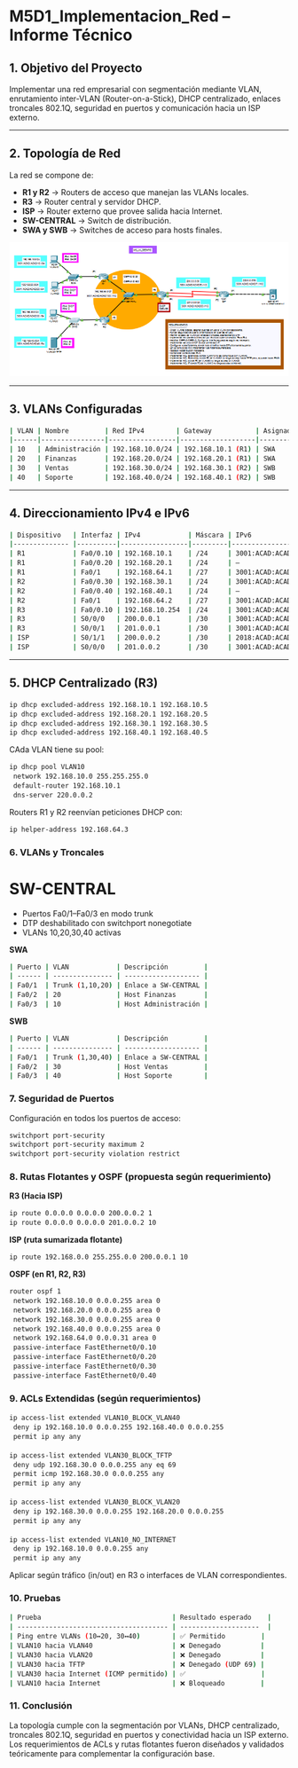 # M5D1_Implementacion_Red – Informe Técnico

## 1. Objetivo del Proyecto

Implementar una red empresarial con segmentación mediante VLAN, enrutamiento inter-VLAN (Router-on-a-Stick), DHCP centralizado, enlaces troncales 802.1Q, seguridad en puertos y comunicación hacia un ISP externo.

---

## 2. Topología de Red

La red se compone de:

- **R1 y R2** → Routers de acceso que manejan las VLANs locales.
- **R3** → Router central y servidor DHCP.
- **ISP** → Router externo que provee salida hacia Internet.
- **SW-CENTRAL** → Switch de distribución.
- **SWA y SWB** → Switches de acceso para hosts finales.

![Topología](docs/topologia_m5d1.png)

---

## 3. VLANs Configuradas

```bash
| VLAN | Nombre         | Red IPv4        | Gateway           | Asignada en |
|------|----------------|-----------------|-------------------|-------------|
| 10   | Administración | 192.168.10.0/24 | 192.168.10.1 (R1) | SWA         |
| 20   | Finanzas       | 192.168.20.0/24 | 192.168.20.1 (R1) | SWA         |
| 30   | Ventas         | 192.168.30.0/24 | 192.168.30.1 (R2) | SWB         |
| 40   | Soporte        | 192.168.40.0/24 | 192.168.40.1 (R2) | SWB         |
```

---

## 4. Direccionamiento IPv4 e IPv6

```bash
| Dispositivo   | Interfaz | IPv4            | Máscara | IPv6                      |
|-------------- |----------|-----------------|---------|---------------------------|
| R1            | Fa0/0.10 | 192.168.10.1    | /24     | 3001:ACAD:ACAD:100::1/112 |
| R1            | Fa0/0.20 | 192.168.20.1    | /24     | —                         |
| R1            | Fa0/1    | 192.168.64.1    | /27     | 3001:ACAD:ACAD:100::1/112 |
| R2            | Fa0/0.30 | 192.168.30.1    | /24     | 3001:ACAD:ACAD:100::2/112 |
| R2            | Fa0/0.40 | 192.168.40.1    | /24     | —                         |
| R2            | Fa0/1    | 192.168.64.2    | /27     | 3001:ACAD:ACAD:100::2/112 |
| R3            | Fa0/0.10 | 192.168.10.254  | /24     | 3001:ACAD:ACAD:100::3/112 |
| R3            | S0/0/0   | 200.0.0.1       | /30     | 3001:ACAD:ACAD:E::1/112   |
| R3            | S0/0/1   | 201.0.0.1       | /30     | 3001:ACAD:ACAD:D::1/112   |
| ISP           | S0/1/1   | 200.0.0.2       | /30     | 2018:ACAD:ACAD:E::2/112   |
| ISP           | S0/0/0   | 201.0.0.2       | /30     | 3001:ACAD:ACAD:E::2/112   |
```

---

## 5. DHCP Centralizado (R3)

```bash
ip dhcp excluded-address 192.168.10.1 192.168.10.5
ip dhcp excluded-address 192.168.20.1 192.168.20.5
ip dhcp excluded-address 192.168.30.1 192.168.30.5
ip dhcp excluded-address 192.168.40.1 192.168.40.5
```

CAda VLAN tiene su pool:

```bash
ip dhcp pool VLAN10
 network 192.168.10.0 255.255.255.0
 default-router 192.168.10.1
 dns-server 220.0.0.2
```

Routers R1 y R2 reenvían peticiones DHCP con:

```bash
ip helper-address 192.168.64.3
```

### 6. VLANs y Troncales

# SW-CENTRAL

- Puertos Fa0/1–Fa0/3 en modo trunk
- DTP deshabilitado con switchport nonegotiate
- VLANs 10,20,30,40 activas

**SWA**

```bash
| Puerto | VLAN            | Descripción         |
| ------ | --------------- | ------------------- |
| Fa0/1  | Trunk (1,10,20) | Enlace a SW-CENTRAL |
| Fa0/2  | 20              | Host Finanzas       |
| Fa0/3  | 10              | Host Administración |
```

**SWB**

```bash
| Puerto | VLAN            | Descripción         |
| ------ | --------------- | ------------------- |
| Fa0/1  | Trunk (1,30,40) | Enlace a SW-CENTRAL |
| Fa0/2  | 30              | Host Ventas         |
| Fa0/3  | 40              | Host Soporte        |

```

### 7. Seguridad de Puertos

Configuración en todos los puertos de acceso:

```bash
switchport port-security
switchport port-security maximum 2
switchport port-security violation restrict
```

### 8. Rutas Flotantes y OSPF (propuesta según requerimiento)

**R3 (Hacia ISP)**

```bash
ip route 0.0.0.0 0.0.0.0 200.0.0.2 1
ip route 0.0.0.0 0.0.0.0 201.0.0.2 10
```

**ISP (ruta sumarizada flotante)**

```bash
ip route 192.168.0.0 255.255.0.0 200.0.0.1 10
```

**OSPF (en R1, R2, R3)**

```bash
router ospf 1
 network 192.168.10.0 0.0.0.255 area 0
 network 192.168.20.0 0.0.0.255 area 0
 network 192.168.30.0 0.0.0.255 area 0
 network 192.168.40.0 0.0.0.255 area 0
 network 192.168.64.0 0.0.0.31 area 0
 passive-interface FastEthernet0/0.10
 passive-interface FastEthernet0/0.20
 passive-interface FastEthernet0/0.30
 passive-interface FastEthernet0/0.40
```

### 9. ACLs Extendidas (según requerimientos)

```bash
ip access-list extended VLAN10_BLOCK_VLAN40
 deny ip 192.168.10.0 0.0.0.255 192.168.40.0 0.0.0.255
 permit ip any any

ip access-list extended VLAN30_BLOCK_TFTP
 deny udp 192.168.30.0 0.0.0.255 any eq 69
 permit icmp 192.168.30.0 0.0.0.255 any
 permit ip any any

ip access-list extended VLAN30_BLOCK_VLAN20
 deny ip 192.168.30.0 0.0.0.255 192.168.20.0 0.0.0.255
 permit ip any any

ip access-list extended VLAN10_NO_INTERNET
 deny ip 192.168.10.0 0.0.0.255 any
 permit ip any any

```

Aplicar según tráfico (in/out) en R3 o interfaces de VLAN correspondientes.

### 10. Pruebas

```bash
| Prueba                                 | Resultado esperado    |
| -------------------------------------- | --------------------  |
| Ping entre VLANs (10↔20, 30↔40)        | ✅ Permitido         |
| VLAN10 hacia VLAN40                    | ❌ Denegado          |
| VLAN30 hacia VLAN20                    | ❌ Denegado          |
| VLAN30 hacia TFTP                      | ❌ Denegado (UDP 69) |
| VLAN30 hacia Internet (ICMP permitido) | ✅                   |
| VLAN10 hacia Internet                  | ❌ Bloqueado         |

```

### 11. Conclusión

La topología cumple con la segmentación por VLANs, DHCP centralizado, troncales 802.1Q, seguridad en puertos y conectividad hacia un ISP externo.
Los requerimientos de ACLs y rutas flotantes fueron diseñados y validados teóricamente para complementar la configuración base.
